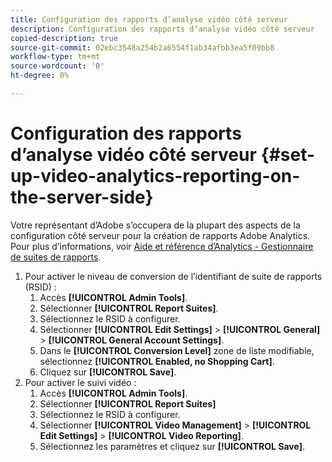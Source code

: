 ```yaml
---
title: Configuration des rapports d’analyse vidéo côté serveur
description: Configuration des rapports d’analyse vidéo côté serveur
copied-description: true
source-git-commit: 02ebc3548a254b2a6554f1ab34afbb3ea5f09bb8
workflow-type: tm+mt
source-wordcount: '0'
ht-degree: 0%

---
```


# Configuration des rapports d’analyse vidéo côté serveur {#set-up-video-analytics-reporting-on-the-server-side}

Votre représentant d’Adobe s’occupera de la plupart des aspects de la configuration côté serveur pour la création de rapports Adobe Analytics. Pour plus d’informations, voir [Aide et référence d’Analytics - Gestionnaire de suites de rapports](https://microsite.omniture.com/t2/help/en_US/reference/#Report_Suite_Manager).
1. Pour activer le niveau de conversion de l’identifiant de suite de rapports (RSID) :
   1. Accès **[!UICONTROL Admin Tools]**.
   1. Sélectionner **[!UICONTROL Report Suites]**.
   1. Sélectionnez le RSID à configurer.
   1. Sélectionner **[!UICONTROL Edit Settings]** > **[!UICONTROL General]** > **[!UICONTROL General Account Settings]**.
   1. Dans le **[!UICONTROL Conversion Level]** zone de liste modifiable, sélectionnez **[!UICONTROL Enabled, no Shopping Cart]**.
   1. Cliquez sur **[!UICONTROL Save]**.
1. Pour activer le suivi vidéo :
   1. Accès **[!UICONTROL Admin Tools]**.
   1. Sélectionner **[!UICONTROL Report Suites]**
   1. Sélectionnez le RSID à configurer.
   1. Sélectionner **[!UICONTROL Video Management]** > **[!UICONTROL Edit Settings]** > **[!UICONTROL Video Reporting]**.
   1. Sélectionnez les paramètres et cliquez sur **[!UICONTROL Save]**.
